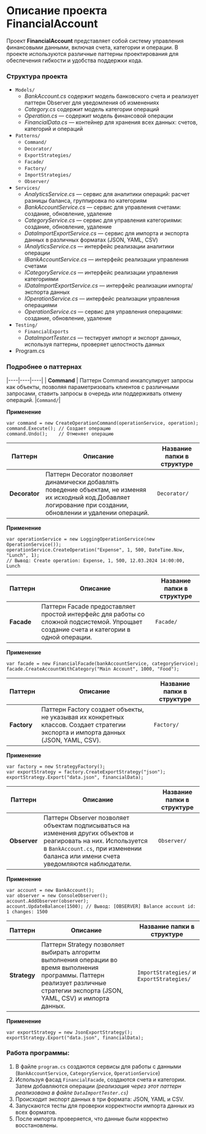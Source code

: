 # Описание проекта FinancialAccount
Проект **FinancialAccount** представляет собой систему управления финансовыми данными, включая счета, категории и операции. В проекте используются различные паттерны проектирования для обеспечения гибкости и удобства поддержки кода.

### Структура проекта
- `Models/`
    - _BankAccount.cs_ содержит модель банковского счета и реализует паттерн Observer для уведомления об изменениях
    - _Category.cs_ содержит модель категории операций
    - _Operation.cs_ — содержит модель финансовой операции
    - _FinancialData.cs_ — контейнер для хранения всех данных: счетов, категорий и операций
- `Patterns/`
    - `Command/`
    - `Decorator/`
    - `ExportStrategies/`
    - `Facade/`
    - `Factory/`
    - `ImportStrategies/`
    - `Observer/`
- `Services/`
    - _AnalyticsService.cs_ — сервис для аналитики операций: расчет разницы баланса, группировка по категориям
    - _BankAccountService.cs_ — сервис для управления счетами: создание, обновление, удаление
    - _CategoryService.cs_ — сервис для управления категориями: создание, обновление, удаление
    - _DataImportExportService.cs_ — сервис для импорта и экспорта данных в различных форматах (JSON, YAML, CSV)
    - _IAnalyticsService.cs_ — интерфейс реализации аналитики операции
    - _IBankAccountService.cs_ — интерфейс реализации управления счетами
    - _ICategoryService.cs_ — интерфейс реализации управления категориями
    - _IDataImportExportService.cs_ — интерфейс реализации импорта/экспорта данных
    - _IOperationService.cs_ — интерфейс реализации управления операциями
    - _OperationService.cs_ — сервис для управления операциями: создание, обновление, удаление
- `Testing/`
    - `FinancialExports`
    - _DataImportTester.cs_ — тестирует импорт и экспорт данных, используя паттерны, проверяет целостность данных
- Program.cs

### Подробнее о паттернах

|----|----|----|
| **Command** | Паттерн Command инкапсулирует запросы как объекты, позволяя параметризовать клиентов с различными запросами, ставить запросы в очередь или поддерживать отмену операций. |`Command/`|

**Применение**
```
var command = new CreateOperationCommand(operationService, operation);
command.Execute(); // Создает операцию
command.Undo();    // Отменяет операцию
```

| Паттерн | Описание | Название папки в структуре|
|----|----|----|
| **Decorator** | Паттерн Decorator позволяет динамически добавлять поведение объектам, не изменяя их исходный код.Добавляет логирование при создании, обновлении и удалении операций. |`Decorator/`|

**Применение**
```
var operationService = new LoggingOperationService(new OperationService());
operationService.CreateOperation("Expense", 1, 500, DateTime.Now, "Lunch", 1);
// Вывод: Create operation: Expense, 1, 500, 12.03.2024 14:00:00, Lunch
```

| Паттерн | Описание | Название папки в структуре|
|----|----|----|
| **Facade** | Паттерн Facade предоставляет простой интерфейс для работы со сложной подсистемой. Упрощает создание счета и категории в одной операции. |`Facade/`|

**Применение**

```
var facade = new FinancialFacade(bankAccountService, categoryService);
facade.CreateAccountWithCategory("Main Account", 1000, "Food");
```

| Паттерн | Описание | Название папки в структуре|
|----|----|----|
| **Factory** | Паттерн Factory создает объекты, не указывая их конкретных классов. Создает стратегии экспорта и импорта данных (JSON, YAML, CSV). |`Factory/`|

**Применение**
```
var factory = new StrategyFactory();
var exportStrategy = factory.CreateExportStrategy("json");
exportStrategy.Export("data.json", financialData);
```

| Паттерн | Описание | Название папки в структуре|
|----|----|----|
| **Observer** | Паттерн Observer позволяет объектам подписываться на изменения других объектов и реагировать на них. Используется в `BankAccount.cs`, при изменении баланса или имени счета уведомляются наблюдатели. |`Observer/`|

**Применение**
```
var account = new BankAccount();
var observer = new ConsoleObserver();
account.AddObserver(observer);
account.UpdateBalance(1500); // Вывод: [OBSERVER] Balance account id: 1 changes: 1500
```

| Паттерн | Описание | Название папки в структуре|
|----|----|----|
| **Strategy** | Паттерн Strategy позволяет выбирать алгоритм выполнения операции во время выполнения программы. Паттерн реализует различные стратегии экспорта (JSON, YAML, CSV) и импорта данных.|`ImportStrategies/` и `ExportStrategies/` |

**Применение**
```
var exportStrategy = new JsonExportStrategy();
exportStrategy.Export("data.json", financialData);
```
### Работа программы: 
1. В файле `program.cs` создаются сервисы для работы с данными (`BankAccountService`, `CategoryService`, `OperationService`)
2. Используя фасад `FinancialFacade`, создаются счета и категории. Затем добавляются операции _(реализация через этот паттерн реализована в файле `DataImportTester.cs`)_
3. Происходит экспорт данных в три формата: JSON, YAML и CSV.
4. Запускаются тесты для проверки корректности импорта данных из всех форматов.
5. После импорта проверяется, что данные были корректно восстановлены.

